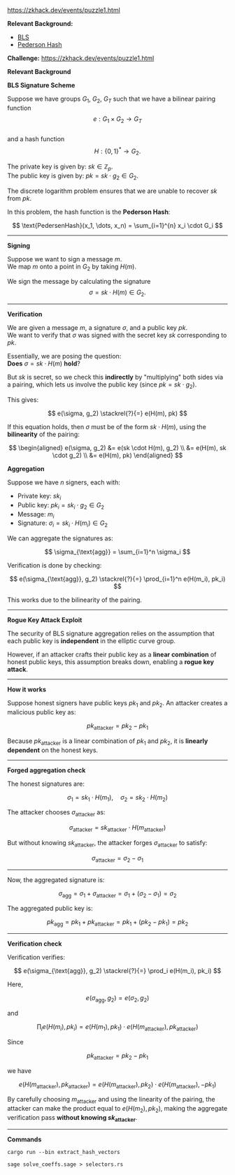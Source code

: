 https://zkhack.dev/events/puzzle1.html

**Relevant Background:**
* [BLS](https://hackmd.io/@benjaminion/bls12-381#BLS-digital-signatures)
* [Pederson Hash](https://github.com/iden3/iden3-docs/blob/master/source/iden3_repos/research/publications/zkproof-standards-workshop-2/pedersen-hash/pedersen.rst)

**Challenge:** https://zkhack.dev/events/puzzle1.html

**Relevant Background**

**BLS Signature Scheme**

Suppose we have groups $G_1$, $G_2$, $G_T$ such that we have a bilinear pairing function  
$$
e: G_1 \times G_2 \rightarrow G_T
$$  
and a hash function  
$$
H: \{0, 1\}^* \rightarrow G_2.
$$

The private key is given by: $sk \in \mathbb{Z}_p$.  
The public key is given by: $pk = sk \cdot g_2 \in G_2$.

The discrete logarithm problem ensures that we are unable to recover $sk$ from $pk$.

In this problem, the hash function is the **Pederson Hash**:

$$
\text{PedersenHash}(x_1, \dots, x_n) = \sum_{i=1}^{n} x_i \cdot G_i
$$

---

**Signing**

Suppose we want to sign a message $m$.  
We map $m$ onto a point in $G_2$ by taking $H(m)$.

We sign the message by calculating the signature  
$$
\sigma = sk \cdot H(m) \in G_2.
$$

---

**Verification**

We are given a message $m$, a signature $\sigma$, and a public key $pk$.  
We want to verify that $\sigma$ was signed with the secret key $sk$ corresponding to $pk$.

Essentially, we are posing the question:  
**Does** $\sigma = sk \cdot H(m)$ **hold**?

But $sk$ is secret, so we check this **indirectly** by "multiplying" both sides via a pairing, which lets us involve the public key (since $pk = sk \cdot g_2$).

This gives:

$$
e(\sigma, g_2) \stackrel{?}{=} e(H(m), pk)
$$

If this equation holds, then $\sigma$ must be of the form $sk \cdot H(m)$, using the **bilinearity** of the pairing:

$$
\begin{aligned}
e(\sigma, g_2) &= e(sk \cdot H(m), g_2) \\
               &= e(H(m), sk \cdot g_2) \\
               &= e(H(m), pk)
\end{aligned}
$$

**Aggregation**

Suppose we have $n$ signers, each with:

- Private key: $sk_i$
- Public key: $pk_i = sk_i \cdot g_2 \in G_2$
- Message: $m_i$
- Signature: $\sigma_i = sk_i \cdot H(m_i) \in G_2$

We can aggregate the signatures as:

$$
\sigma_{\text{agg}} = \sum_{i=1}^n \sigma_i
$$

Verification is done by checking:

$$
e(\sigma_{\text{agg}}, g_2) \stackrel{?}{=} \prod_{i=1}^n e(H(m_i), pk_i)
$$

This works due to the bilinearity of the pairing.

---

**Rogue Key Attack Exploit**

The security of BLS signature aggregation relies on the assumption that each public key is **independent** in the elliptic curve group.

However, if an attacker crafts their public key as a **linear combination** of honest public keys, this assumption breaks down, enabling a **rogue key attack**.

---

**How it works**

Suppose honest signers have public keys $pk_1$ and $pk_2$. An attacker creates a malicious public key as:

$$
pk_{\text{attacker}} = pk_2 - pk_1
$$

Because $pk_{\text{attacker}}$ is a linear combination of $pk_1$ and $pk_2$, it is **linearly dependent** on the honest keys.

---

**Forged aggregation check**

The honest signatures are:

$$
\sigma_1 = sk_1 \cdot H(m_1), \quad \sigma_2 = sk_2 \cdot H(m_2)
$$

The attacker chooses $\sigma_{\text{attacker}}$ as:

$$
\sigma_{\text{attacker}} = sk_{\text{attacker}} \cdot H(m_{\text{attacker}})
$$

But without knowing $sk_{\text{attacker}}$, the attacker forges $\sigma_{\text{attacker}}$ to satisfy:

$$
\sigma_{\text{attacker}} = \sigma_2 - \sigma_1
$$

---

Now, the aggregated signature is:

$$
\sigma_{\text{agg}} = \sigma_1 + \sigma_{\text{attacker}} = \sigma_1 + (\sigma_2 - \sigma_1) = \sigma_2
$$

The aggregated public key is:

$$
pk_{\text{agg}} = pk_1 + pk_{\text{attacker}} = pk_1 + (pk_2 - pk_1) = pk_2
$$

---

**Verification check**

Verification verifies:

$$
e(\sigma_{\text{agg}}, g_2) \stackrel{?}{=} \prod_i e(H(m_i), pk_i)
$$

Here,

$$
e(\sigma_{\text{agg}}, g_2) = e(\sigma_2, g_2)
$$

and

$$
\prod_i e(H(m_i), pk_i) = e(H(m_1), pk_1) \cdot e(H(m_{\text{attacker}}), pk_{\text{attacker}})
$$

Since

$$
pk_{\text{attacker}} = pk_2 - pk_1
$$

we have

$$
e(H(m_{\text{attacker}}), pk_{\text{attacker}}) = e(H(m_{\text{attacker}}), pk_2) \cdot e(H(m_{\text{attacker}}), -pk_1)
$$

By carefully choosing $m_{\text{attacker}}$ and using the linearity of the pairing, the attacker can make the product equal to $e(H(m_2), pk_2)$, making the aggregate verification pass **without knowing $sk_{\text{attacker}}$**.

---

**Commands**

```
cargo run --bin extract_hash_vectors
```

```
sage solve_coeffs.sage > selectors.rs
```